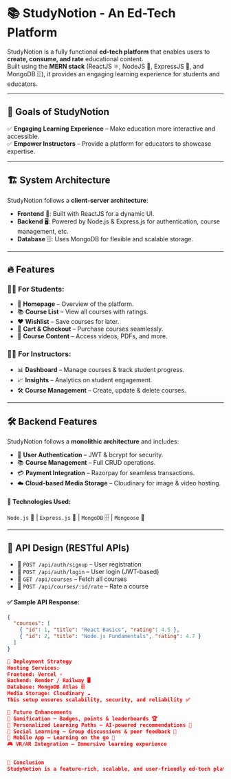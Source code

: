 # 📚 StudyNotion - An Ed-Tech Platform

StudyNotion is a fully functional **ed-tech platform** that enables users to **create, consume, and rate** educational content.  
Built using the **MERN stack** (ReactJS ⚛️, NodeJS 📘, ExpressJS 🚀, and MongoDB 🗄️), it provides an engaging learning experience for students and educators.  

---

## 🎯 Goals of StudyNotion  
✅ **Engaging Learning Experience** – Make education more interactive and accessible.  
✅ **Empower Instructors** – Provide a platform for educators to showcase expertise.  

---

## 🏗️ System Architecture  

StudyNotion follows a **client-server architecture**:  

- **Frontend** 🎨: Built with ReactJS for a dynamic UI.  
- **Backend** 🖥️: Powered by Node.js & Express.js for authentication, course management, etc.  
- **Database** 🗄️: Uses MongoDB for flexible and scalable storage.  

---

## 🔥 Features  

### 👩‍🎓 For Students:  
- 📌 **Homepage** – Overview of the platform.  
- 📚 **Course List** – View all courses with ratings.  
- ❤️ **Wishlist** – Save courses for later.  
- 🛒 **Cart & Checkout** – Purchase courses seamlessly.  
- 📖 **Course Content** – Access videos, PDFs, and more.  

### 👨‍🏫 For Instructors:  
- 📊 **Dashboard** – Manage courses & track student progress.  
- 📈 **Insights** – Analytics on student engagement.  
- 🛠️ **Course Management** – Create, update & delete courses.  

---

## 🛠️ Backend Features  

StudyNotion follows a **monolithic architecture** and includes:  
- 🔑 **User Authentication** – JWT & bcrypt for security.  
- 📚 **Course Management** – Full CRUD operations.  
- 💳 **Payment Integration** – Razorpay for seamless transactions.  
- ☁️ **Cloud-based Media Storage** – Cloudinary for image & video hosting.  

#### 🚀 Technologies Used:  
`Node.js` 📘 | `Express.js` 🚀 | `MongoDB` 🗄️ | `Mongoose` 📖  

---

## 🔗 API Design (RESTful APIs)  

- 🔹 `POST /api/auth/signup` – User registration  
- 🔹 `POST /api/auth/login` – User login (JWT-based)  
- 🔹 `GET /api/courses` – Fetch all courses  
- 🔹 `POST /api/courses/:id/rate` – Rate a course  

#### ✅ Sample API Response:  
```json
{
  "courses": [
    { "id": 1, "title": "React Basics", "rating": 4.5 },
    { "id": 2, "title": "Node.js Fundamentals", "rating": 4.7 }
  ]
}

🚀 Deployment Strategy
Hosting Services:
Frontend: Vercel ⚡
Backend: Render / Railway 🖥️
Database: MongoDB Atlas 🗄️
Media Storage: Cloudinary ☁️
This setup ensures scalability, security, and reliability ✅

🔮 Future Enhancements
🚀 Gamification – Badges, points & leaderboards 🏆
🎯 Personalized Learning Paths – AI-powered recommendations 🤖
💬 Social Learning – Group discussions & peer feedback 💭
📱 Mobile App – Learning on the go 📲
🎮 VR/AR Integration – Immersive learning experience


📢 Conclusion
StudyNotion is a feature-rich, scalable, and user-friendly ed-tech platform for students & instructors. It combines the power of MERN stack with modern deployment strategies to deliver a seamless learning experience.





 
 
